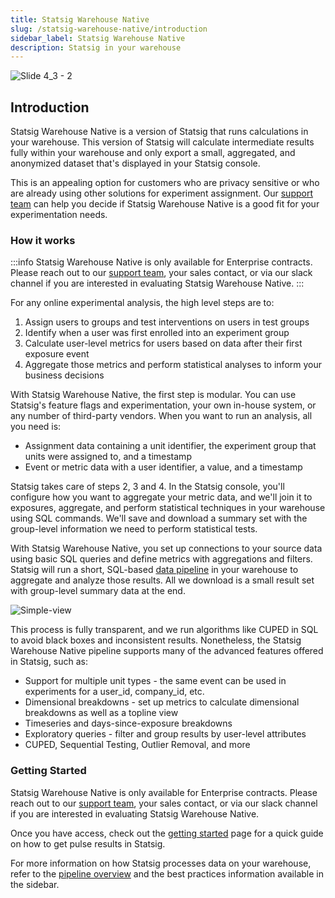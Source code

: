 ```yaml
---
title: Statsig Warehouse Native
slug: /statsig-warehouse-native/introduction
sidebar_label: Statsig Warehouse Native
description: Statsig in your warehouse
---
```


![Slide 4_3 - 2](https://user-images.githubusercontent.com/108023879/187794828-333622ec-6db2-4936-987d-efbef4ba9a47.png)

## Introduction

Statsig Warehouse Native is a version of Statsig that runs calculations in your warehouse. This version of Statsig will calculate intermediate results fully within your warehouse and only export a small, aggregated, and anonymized dataset that's displayed in your Statsig console.

This is an appealing option for customers who are privacy sensitive or who are already using other solutions for experiment assignment. Our [support team](mailto:support@statsig.com) can help you decide if Statsig Warehouse Native is a good fit for your experimentation needs.

### How it works

:::info
Statsig Warehouse Native is only available for Enterprise contracts. Please reach out to our [support team](mailto:support@statsig.com), your sales contact, or via our slack channel if you are interested in evaluating Statsig Warehouse Native.
:::

For any online experimental analysis, the high level steps are to:

1. Assign users to groups and test interventions on users in test groups
2. Identify when a user was first enrolled into an experiment group
3. Calculate user-level metrics for users based on data after their first exposure event
4. Aggregate those metrics and perform statistical analyses to inform your business decisions

With Statsig Warehouse Native, the first step is modular. You can use Statsig's feature flags and experimentation, your own in-house system, or any number of third-party vendors. When you want to run an analysis, all you need is:

- Assignment data containing a unit identifier, the experiment group that units were assigned to, and a timestamp
- Event or metric data with a user identifier, a value, and a timestamp

Statsig takes care of steps 2, 3 and 4. In the Statsig console, you'll configure how you want to aggregate your metric data, and we'll join it to exposures, aggregate, and perform statistical techniques in your warehouse using SQL commands. We'll save and download a summary set with the group-level information we need to perform statistical tests.

With Statsig Warehouse Native, you set up connections to your source data using basic SQL queries and define metrics with aggregations and filters. Statsig will run a short, SQL-based [data pipeline](pipeline-overview.md) in your warehouse to aggregate and analyze those results. All we download is a small result set with group-level summary data at the end.

![Simple-view](https://user-images.githubusercontent.com/102695539/236989885-a30c24d8-26c9-4f8e-b596-3565a0be018d.png)

This process is fully transparent, and we run algorithms like CUPED in SQL to avoid black boxes and inconsistent results. Nonetheless, the Statsig Warehouse Native pipeline supports many of the advanced features offered in Statsig, such as:

- Support for multiple unit types - the same event can be used in experiments for a user_id, company_id, etc.
- Dimensional breakdowns - set up metrics to calculate dimensional breakdowns as well as a topline view
- Timeseries and days-since-exposure breakdowns
- Exploratory queries - filter and group results by user-level attributes
- CUPED, Sequential Testing, Outlier Removal, and more

### Getting Started

Statsig Warehouse Native is only available for Enterprise contracts. Please reach out to our [support team](mailto:support@statsig.com), your sales contact, or via our slack channel if you are interested in evaluating Statsig Warehouse Native.

Once you have access, check out the [getting started](getting-started.md) page for a quick guide on how to get pulse results in Statsig.

For more information on how Statsig processes data on your warehouse, refer to the [pipeline overview](pipeline-overview.md) and the best practices information available in the sidebar.
